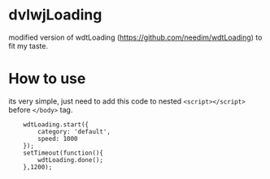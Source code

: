 # dvlwjLoading

modified version of wdtLoading (https://github.com/needim/wdtLoading) to fit my taste.

# How to use

its very simple, just need to add this code to nested `<script></script>` before `</body>` tag.

```
	wdtLoading.start({
		category: 'default',
		speed: 1000
	});
	setTimeout(function(){
		wdtLoading.done();
	},1200);
```
